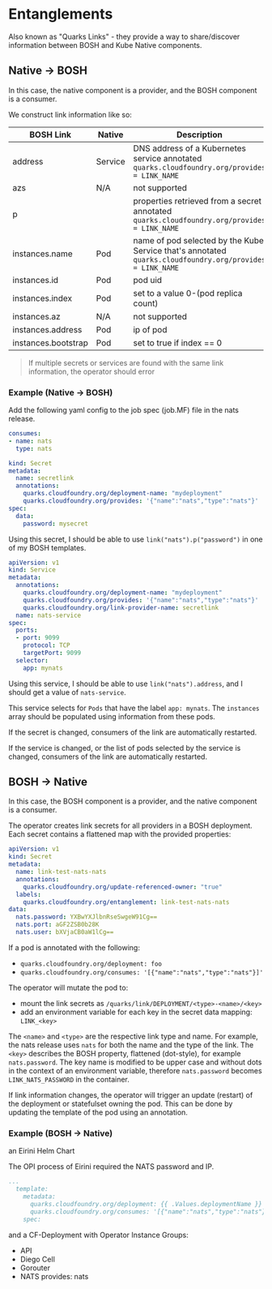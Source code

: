 # Entanglements

Also known as "Quarks Links" - they provide a way to share/discover information between BOSH and Kube Native components.

## Native -> BOSH

In this case, the native component is a provider, and the BOSH component is a consumer.

We construct link information like so:

| BOSH Link           | Native  | Description                                                                                              |
| ------------------- | ------- | -------------------------------------------------------------------------------------------------------- |
| address             | Service | DNS address of a Kubernetes service annotated  `quarks.cloudfoundry.org/provides = LINK_NAME`            |
| azs                 | N/A     | not supported                                                                                            |
| p                   |         | properties retrieved from a secret annotated `quarks.cloudfoundry.org/provides = LINK_NAME`              |
| instances.name      | Pod     | name of pod selected by the Kube Service that's annotated `quarks.cloudfoundry.org/provides = LINK_NAME` |
| instances.id        | Pod     | pod uid                                                                                                  |
| instances.index     | Pod     | set to a value 0-(pod replica count)                                                                     |
| instances.az        | N/A     | not supported                                                                                            |
| instances.address   | Pod     | ip of pod                                                                                                |
| instances.bootstrap | Pod     | set to true if index == 0                                                                                |

> If multiple secrets or services are found with the same link information, the operator should error

### Example (Native -> BOSH)

Add the following yaml config to the job spec (job.MF) file in the nats release.

```yaml
consumes:
- name: nats
  type: nats
```

```yaml
kind: Secret
metadata:
  name: secretlink
  annotations:
    quarks.cloudfoundry.org/deployment-name: "mydeployment"
    quarks.cloudfoundry.org/provides: '{"name":"nats","type":"nats"}'
spec:
  data:
    password: mysecret
```

Using this secret, I should be able to use `link("nats").p("password")` in one of my BOSH templates.

```yaml
apiVersion: v1
kind: Service
metadata:
  annotations:
    quarks.cloudfoundry.org/deployment-name: "mydeployment"
    quarks.cloudfoundry.org/provides: '{"name":"nats","type":"nats"}'
    quarks.cloudfoundry.org/link-provider-name: secretlink
  name: nats-service
spec:
  ports:
  - port: 9099
    protocol: TCP
    targetPort: 9099
  selector:
    app: mynats
```

Using this service, I should be able to use `link("nats").address`, and I should get a value of `nats-service`.

This service selects for `Pods` that have the label `app: mynats`. The `instances` array should be populated using information from these pods.

If the secret is changed, consumers of the link are automatically restarted.

If the service is changed, or the list of pods selected by the service is changed, consumers of the link are automatically restarted.

## BOSH -> Native

In this case, the BOSH component is a provider, and the native component is a consumer.

The operator creates link secrets for all providers in a BOSH deployment. Each secret contains a flattened map with the provided properties:

```yaml
apiVersion: v1
kind: Secret
metadata:
  name: link-test-nats-nats
  annotations:
    quarks.cloudfoundry.org/update-referenced-owner: "true"
  labels:
    quarks.cloudfoundry.org/entanglement: link-test-nats-nats
data:
  nats.password: YXBwYXJlbnRseSwgeW91Cg==
  nats.port: aGF2ZSB0b28K
  nats.user: bXVjaCB0aW1lCg==
```

If a pod is annotated with the following:

- `quarks.cloudfoundry.org/deployment: foo`
- `quarks.cloudfoundry.org/consumes: '[{"name":"nats","type":"nats"}]'`

The operator will mutate the pod to:

- mount the link secrets as `/quarks/link/DEPLOYMENT/<type>-<name>/<key>`
- add an environment variable for each key in the secret data mapping: `LINK_<key>`

The `<name>` and `<type>` are the respective link type and name. For example, the nats release uses `nats` for both the name and the type of the link. The `<key>` describes the BOSH property, flattened (dot-style), for example `nats.password`. The key name is modified to be upper case and without dots in the context of an environment variable, therefore `nats.password` becomes `LINK_NATS_PASSWORD` in the container.

If link information changes, the operator will trigger an update (restart) of the deployment or statefulset owning the pod.
This can be done by updating the template of the pod using an annotation.

### Example (BOSH -> Native)

an Eirini Helm Chart

The OPI process of Eirini required the NATS password and IP.

```yaml
...
  template:
    metadata:
      quarks.cloudfoundry.org/deployment: {{ .Values.deploymentName }}
      quarks.cloudfoundry.org/consumes: '[{"name":"nats","type":"nats"}]'`
    spec:

```

and a CF-Deployment with Operator
Instance Groups:

- API
- Diego Cell
- Gorouter
- NATS
  provides: nats
